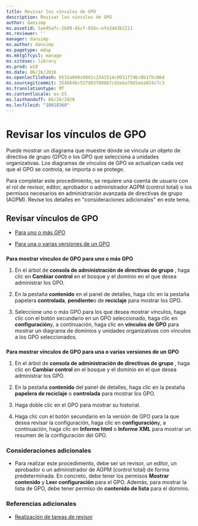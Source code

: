 ```yaml
---
title: Revisar los vínculos de GPO
description: Revisar los vínculos de GPO
author: dansimp
ms.assetid: 5ae95afc-2b89-45cf-916c-efe2d43b2211
ms.reviewer: ''
manager: dansimp
ms.author: dansimp
ms.pagetype: mdop
ms.mktglfcycl: manage
ms.sitesec: library
ms.prod: w10
ms.date: 06/16/2016
ms.openlocfilehash: 6532a669c6841c2342514c0911f74bc0b1fbc86d
ms.sourcegitcommit: 354664bc527d93f80687cd2eba70d1eea024c7c3
ms.translationtype: MT
ms.contentlocale: es-ES
ms.lasthandoff: 06/26/2020
ms.locfileid: "10818360"
---
```

# Revisar los vínculos de GPO


Puede mostrar un diagrama que muestre dónde se vincula un objeto de directiva de grupo (GPO) o los GPO que selecciona a unidades organizativas. Los diagramas de vínculos de GPO se actualizan cada vez que el GPO se controla, se importa o se protege.

Para completar este procedimiento, se requiere una cuenta de usuario con el rol de revisor, editor, aprobador o administrador AGPM (control total) o los permisos necesarios en administración avanzada de directivas de grupo (AGPM). Revise los detalles en "consideraciones adicionales" en este tema.

## Revisar vínculos de GPO


-   [Para uno o más GPO](#bkmk-gpos)

-   [Para una o varias versiones de un GPO](#bkmk-gpo-versions)

### <a href="" id="bkmk-gpos"></a>

**Para mostrar vínculos de GPO para uno o más GPO**

1.  En el árbol de **consola de administración de directivas de grupo** , haga clic en **Cambiar control** en el bosque y el dominio en el que desea administrar los GPO.

2.  En la pestaña **contenido** en el panel de detalles, haga clic en la pestaña papelera **controlada**, **pendiente**o de **reciclaje** para mostrar los GPO.

3.  Seleccione uno o más GPO para los que desea mostrar vínculos, haga clic con el botón secundario en un GPO seleccionado, haga clic en **configuración**y, a continuación, haga clic en **vínculos de GPO** para mostrar un diagrama de dominios y unidades organizativas con vínculos a los GPO seleccionados.

### <a href="" id="bkmk-gpo-versions"></a>

**Para mostrar vínculos de GPO para una o varias versiones de un GPO**

1.  En el árbol de **consola de administración de directivas de grupo** , haga clic en **Cambiar control** en el bosque y el dominio en el que desea administrar los GPO.

2.  En la pestaña **contenido** del panel de detalles, haga clic en la pestaña **papelera de reciclaje** o **controlada** para mostrar los GPO.

3.  Haga doble clic en el GPO para mostrar su historial.

4.  Haga clic con el botón secundario en la versión de GPO para la que desea revisar la configuración, haga clic en **configuración**y, a continuación, haga clic en **Informe html** o **Informe XML** para mostrar un resumen de la configuración del GPO.

### Consideraciones adicionales

-   Para realizar este procedimiento, debe ser un revisor, un editor, un aprobador o un administrador de AGPM (control total) de forma predeterminada. En concreto, debe tener los permisos **Mostrar contenido** y **Leer configuración** para el GPO. Además, para mostrar la lista de GPO, debe tener permiso de **contenido de lista** para el dominio.

### Referencias adicionales

-   [Realización de tareas de revisor](performing-reviewer-tasks-agpm30ops.md)

 

 





